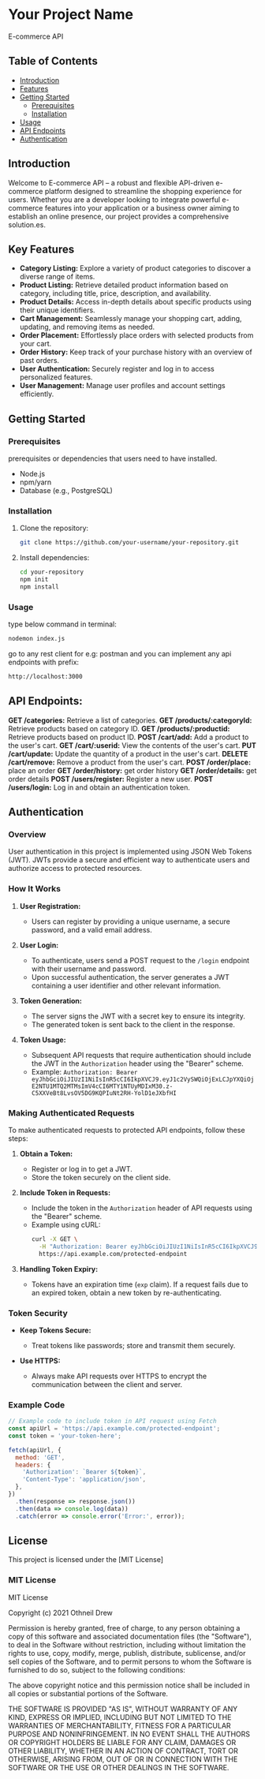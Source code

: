 # Your Project Name
E-commerce API

## Table of Contents

- [Introduction](#introduction)
- [Features](#features)
- [Getting Started](#getting-started)
  - [Prerequisites](#prerequisites)
  - [Installation](#installation)
- [Usage](#usage)
- [API Endpoints](#api-endpoints)
- [Authentication](#authentication)

## Introduction

Welcome to E-commerce API – a robust and flexible API-driven e-commerce platform designed to streamline the shopping experience for users. Whether you are a developer looking to integrate powerful e-commerce features into your application or a business owner aiming to establish an online presence, our project provides a comprehensive solution.es.

## Key Features

- **Category Listing:** Explore a variety of product categories to discover a diverse range of items.
- **Product Listing:** Retrieve detailed product information based on category, including title, price, description, and availability.
- **Product Details:** Access in-depth details about specific products using their unique identifiers.
- **Cart Management:** Seamlessly manage your shopping cart, adding, updating, and removing items as needed.
- **Order Placement:** Effortlessly place orders with selected products from your cart.
- **Order History:** Keep track of your purchase history with an overview of past orders.
- **User Authentication:** Securely register and log in to access personalized features.
- **User Management:** Manage user profiles and account settings efficiently.


## Getting Started

### Prerequisites

prerequisites or dependencies that users need to have installed.

- Node.js
- npm/yarn
- Database (e.g., PostgreSQL)


### Installation

1. Clone the repository:

   ```bash
   git clone https://github.com/your-username/your-repository.git
   ```
   
2. Install dependencies:

   ```bash
   cd your-repository
   npm init
   npm install
   ```

### Usage

type below command in terminal:

```bash
nodemon index.js
```

go to any rest client for e.g: postman and you can
implement any api endpoints with prefix:

```bash
http://localhost:3000
```


   
## API Endpoints: 
**GET /categories:** Retrieve a list of categories.
**GET /products/:categoryId:** Retrieve products based on category ID.
**GET /products/:productid:** Retrieve products based on product ID.
**POST /cart/add:** Add a product to the user's cart.
**GET /cart/:userid:** View the contents of the user's cart.
**PUT /cart/update:** Update the quantity of a product in the user's cart.
**DELETE /cart/remove:** Remove a product from the user's cart.
**POST /order/place:** place an order
**GET /order/history:** get order history
**GET /order/details:** get order details
**POST /users/register:** Register a new user.
**POST /users/login:** Log in and obtain an authentication token.


## Authentication

### Overview

User authentication in this project is implemented using JSON Web Tokens (JWT). JWTs provide a secure and efficient way to authenticate users and authorize access to protected resources.

### How It Works

1. **User Registration:**
   - Users can register by providing a unique username, a secure password, and a valid email address.

2. **User Login:**
   - To authenticate, users send a POST request to the `/login` endpoint with their username and password.
   - Upon successful authentication, the server generates a JWT containing a user identifier and other relevant information.

3. **Token Generation:**
   - The server signs the JWT with a secret key to ensure its integrity.
   - The generated token is sent back to the client in the response.

4. **Token Usage:**
   - Subsequent API requests that require authentication should include the JWT in the `Authorization` header using the "Bearer" scheme.
   - Example: `Authorization: Bearer eyJhbGciOiJIUzI1NiIsInR5cCI6IkpXVCJ9.eyJ1c2VySWQiOjExLCJpYXQiOjE2NTU1MTQ2MTMsImV4cCI6MTY1NTUyMDIxM30.z-C5XXVeBt8LvsOV5DG9KQPIuNt2RH-YolD1eJXbfHI`

### Making Authenticated Requests

To make authenticated requests to protected API endpoints, follow these steps:

1. **Obtain a Token:**
   - Register or log in to get a JWT.
   - Store the token securely on the client side.

2. **Include Token in Requests:**
   - Include the token in the `Authorization` header of API requests using the "Bearer" scheme.
   - Example using cURL:
     ```bash
     curl -X GET \
       -H "Authorization: Bearer eyJhbGciOiJIUzI1NiIsInR5cCI6IkpXVCJ9.eyJ1c2VySWQiOjExLCJpYXQiOjE2NTU1MTQ2MTMsImV4cCI6MTY1NTUyMDIxM30.z-C5XXVeBt8LvsOV5DG9KQPIuNt2RH-YolD1eJXbfHI" \
       https://api.example.com/protected-endpoint
     ```

3. **Handling Token Expiry:**
   - Tokens have an expiration time (`exp` claim). If a request fails due to an expired token, obtain a new token by re-authenticating.

### Token Security

- **Keep Tokens Secure:**
  - Treat tokens like passwords; store and transmit them securely.
  
- **Use HTTPS:**
  - Always make API requests over HTTPS to encrypt the communication between the client and server.

### Example Code

```javascript
// Example code to include token in API request using Fetch
const apiUrl = 'https://api.example.com/protected-endpoint';
const token = 'your-token-here';

fetch(apiUrl, {
  method: 'GET',
  headers: {
    'Authorization': `Bearer ${token}`,
    'Content-Type': 'application/json',
  },
})
  .then(response => response.json())
  .then(data => console.log(data))
  .catch(error => console.error('Error:', error));
```


## License

This project is licensed under the [MIT License]

### MIT License
MIT License

Copyright (c) 2021 Othneil Drew

Permission is hereby granted, free of charge, to any person obtaining a copy
of this software and associated documentation files (the "Software"), to deal
in the Software without restriction, including without limitation the rights
to use, copy, modify, merge, publish, distribute, sublicense, and/or sell
copies of the Software, and to permit persons to whom the Software is
furnished to do so, subject to the following conditions:

The above copyright notice and this permission notice shall be included in all
copies or substantial portions of the Software.

THE SOFTWARE IS PROVIDED "AS IS", WITHOUT WARRANTY OF ANY KIND, EXPRESS OR
IMPLIED, INCLUDING BUT NOT LIMITED TO THE WARRANTIES OF MERCHANTABILITY,
FITNESS FOR A PARTICULAR PURPOSE AND NONINFRINGEMENT. IN NO EVENT SHALL THE
AUTHORS OR COPYRIGHT HOLDERS BE LIABLE FOR ANY CLAIM, DAMAGES OR OTHER
LIABILITY, WHETHER IN AN ACTION OF CONTRACT, TORT OR OTHERWISE, ARISING FROM,
OUT OF OR IN CONNECTION WITH THE SOFTWARE OR THE USE OR OTHER DEALINGS IN THE
SOFTWARE.


